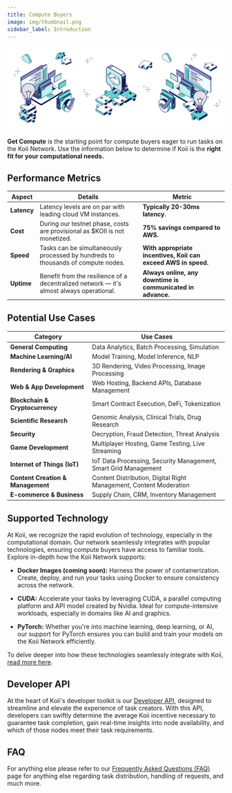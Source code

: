 ```yaml
---
title: Compute Buyers
image: img/thumbnail.png
sidebar_label: Introduction
---
```


![banner](./img/onboarding.svg)

**Get Compute** is the starting point for compute buyers eager to run tasks on the Koii Network. Use the information below to determine if Koii is the **right fit for your computational needs.**

## Performance Metrics

| **Aspect** | **Details**                                                                                                      | **Metric**                                                                                                             |
|------------|------------------------------------------------------------------------------------------------------------------|-------------------------------------------------------------------------------------------------------------------------------------|
| **Latency**    | Latency levels are on par with leading cloud VM instances.                                                 | **Typically 20-30ms latency.**                                        |
| **Cost**       | During our testnet phase, costs are provisional as $KOII is not monetized.                              | **75% savings compared to AWS.**            |
| **Speed**      | Tasks can be simultaneously processed by hundreds to thousands of compute nodes. | **With appropriate incentives, Koii can exceed AWS in speed.** |
| **Uptime**     | Benefit from the resilience of a decentralized network — it's almost always operational.                   | **Always online, any downtime is communicated in advance.**    |

## Potential Use Cases

| Category                      | Use Cases                                          |
|------------------------------|----------------------------------------------------|
| **General Computing**        | Data Analytics, Batch Processing, Simulation      |
| **Machine Learning/AI**      | Model Training, Model Inference, NLP              |
| **Rendering & Graphics**     | 3D Rendering, Video Processing, Image Processing  |
| **Web & App Development**    | Web Hosting, Backend APIs, Database Management    |
| **Blockchain & Cryptocurrency** | Smart Contract Execution, DeFi, Tokenization    |
| **Scientific Research**      | Genomic Analysis, Clinical Trials, Drug Research  |
| **Security**                 | Decryption, Fraud Detection, Threat Analysis      |
| **Game Development**         | Multiplayer Hosting, Game Testing, Live Streaming |
| **Internet of Things (IoT)** | IoT Data Processing, Security Management, Smart Grid Management |
| **Content Creation & Management** | Content Distribution, Digital Right Management, Content Moderation |
| **E-commerce & Business**    | Supply Chain, CRM, Inventory Management           |

## Supported Technology

At Koii, we recognize the rapid evolution of technology, especially in the computational domain. Our network seamlessly integrates with popular technologies, ensuring compute buyers have access to familiar tools. Explore in-depth how the Koii Network supports:

- **Docker Images (coming soon):** Harness the power of containerization. Create, deploy, and run your tasks using Docker to ensure consistency across the network.
  
- **CUDA:** Accelerate your tasks by leveraging CUDA, a parallel computing platform and API model created by Nvidia. Ideal for compute-intensive workloads, especially in domains like AI and graphics.

- **PyTorch:** Whether you're into machine learning, deep learning, or AI, our support for PyTorch ensures you can build and train your models on the Koii Network efficiently.

To delve deeper into how these technologies seamlessly integrate with Koii, [read more here](/compute/supported).

## Developer API

At the heart of Koii's developer toolkit is our [Developer API](/compute/developerapi), designed to streamline and elevate the experience of task creators. With this API, developers can swiftly determine the average Koii incentive necessary to guarantee task completion, gain real-time insights into node availability, and which of those nodes meet their task requirements.

## FAQ

For anything else please refer to our [Frequently Asked Questions (FAQ)](/compute/FAQ) page for anything else regarding task distribution, handling of requests, and much more.
